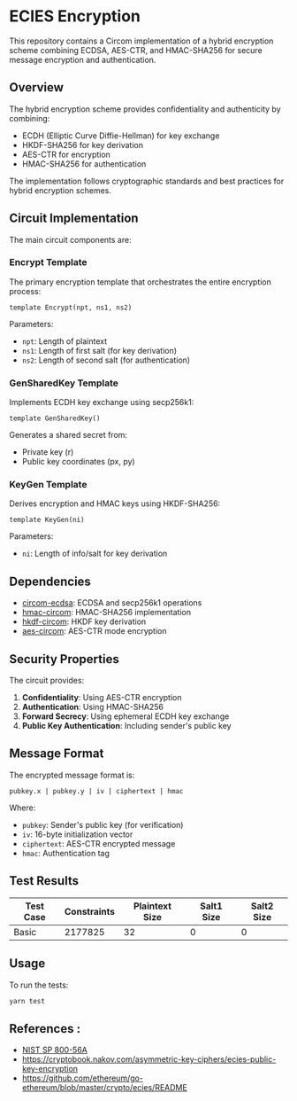 # ECIES Encryption

This repository contains a Circom implementation of a hybrid encryption scheme combining ECDSA, AES-CTR, and HMAC-SHA256 for secure message encryption and authentication.

## Overview

The hybrid encryption scheme provides confidentiality and authenticity by combining:
- ECDH (Elliptic Curve Diffie-Hellman) for key exchange
- HKDF-SHA256 for key derivation
- AES-CTR for encryption
- HMAC-SHA256 for authentication

The implementation follows cryptographic standards and best practices for hybrid encryption schemes.

## Circuit Implementation

The main circuit components are:

### Encrypt Template

The primary encryption template that orchestrates the entire encryption process:

```circom
template Encrypt(npt, ns1, ns2)
```

Parameters:
- `npt`: Length of plaintext
- `ns1`: Length of first salt (for key derivation)
- `ns2`: Length of second salt (for authentication)

### GenSharedKey Template

Implements ECDH key exchange using secp256k1:

```circom
template GenSharedKey()
```

Generates a shared secret from:
- Private key (r)
- Public key coordinates (px, py)

### KeyGen Template

Derives encryption and HMAC keys using HKDF-SHA256:

```circom
template KeyGen(ni)
```

Parameters:
- `ni`: Length of info/salt for key derivation

## Dependencies

- [circom-ecdsa](https://github.com/crema-labs/circom-ecdsa): ECDSA and secp256k1 operations
- [hmac-circom](https://github.com/crema-labs/hmac-circom): HMAC-SHA256 implementation
- [hkdf-circom](https://github.com/crema-labs/hkdf-circom): HKDF key derivation
- [aes-circom](https://github.com/crema-labs/aes-circom): AES-CTR mode encryption

## Security Properties

The circuit provides:
1. **Confidentiality**: Using AES-CTR encryption
2. **Authentication**: Using HMAC-SHA256
3. **Forward Secrecy**: Using ephemeral ECDH key exchange
4. **Public Key Authentication**: Including sender's public key

## Message Format

The encrypted message format is:
```
pubkey.x | pubkey.y | iv | ciphertext | hmac
```

Where:
- `pubkey`: Sender's public key (for verification)
- `iv`: 16-byte initialization vector
- `ciphertext`: AES-CTR encrypted message
- `hmac`: Authentication tag

## Test Results

| Test Case | Constraints | Plaintext Size | Salt1 Size | Salt2 Size |
|-----------|------------|----------------|------------|------------|
| Basic     | 2177825        | 32            | 0         | 0         |


## Usage

To run the tests:

```bash
yarn test
```

## References :
- [NIST SP 800-56A](https://csrc.nist.gov/pubs/sp/800/56/a/r3/final)
- https://cryptobook.nakov.com/asymmetric-key-ciphers/ecies-public-key-encryption
- https://github.com/ethereum/go-ethereum/blob/master/crypto/ecies/README

